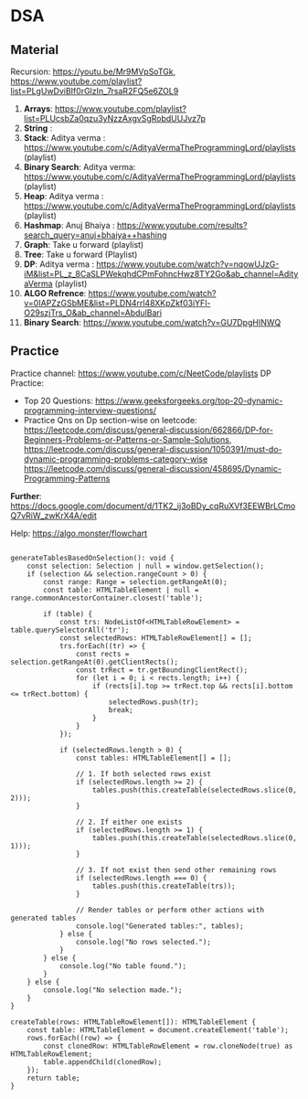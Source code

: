 # DSA



## Material

Recursion: https://youtu.be/Mr9MVpSoTGk, https://www.youtube.com/playlist?list=PLgUwDviBIf0rGlzIn_7rsaR2FQ5e6ZOL9
1. **Arrays**: https://www.youtube.com/playlist?list=PLUcsbZa0qzu3yNzzAxgvSgRobdUUJvz7p
2. **String**  : 
3. **Stack**: Aditya verma : https://www.youtube.com/c/AdityaVermaTheProgrammingLord/playlists (playlist)
4. **Binary Search**: Aditya verma: https://www.youtube.com/c/AdityaVermaTheProgrammingLord/playlists (playlist)
5. **Heap**: Aditya verma : https://www.youtube.com/c/AdityaVermaTheProgrammingLord/playlists (playlist)
6. **Hashmap**: Anuj Bhaiya : https://www.youtube.com/results?search_query=anuj+bhaiya++hashing
7. **Graph**: Take u forward (playlist)
8. **Tree**:  Take u forward (Playlist)
9. **DP**: Aditya verma : https://www.youtube.com/watch?v=nqowUJzG-iM&list=PL_z_8CaSLPWekqhdCPmFohncHwz8TY2Go&ab_channel=AdityaVerma  (playlist)
10. **ALGO Refrence**: https://www.youtube.com/watch?v=0IAPZzGSbME&list=PLDN4rrl48XKpZkf03iYFl-O29szjTrs_O&ab_channel=AbdulBari
11. **Binary Search**: https://www.youtube.com/watch?v=GU7DpgHINWQ



## Practice


Practice channel: https://www.youtube.com/c/NeetCode/playlists
DP Practice:
- Top 20 Questions: https://www.geeksforgeeks.org/top-20-dynamic-programming-interview-questions/
- Practice Qns on Dp section-wise on leetcode:  https://leetcode.com/discuss/general-discussion/662866/DP-for-Beginners-Problems-or-Patterns-or-Sample-Solutions,                                                         https://leetcode.com/discuss/general-discussion/1050391/must-do-dynamic-programming-problems-category-wise
  https://leetcode.com/discuss/general-discussion/458695/Dynamic-Programming-Patterns


**Further**: https://docs.google.com/document/d/1TK2_ij3oBDy_cqRuXVf3EEWBrLCmoQ7vRiW_zwKrX4A/edit

Help: https://algo.monster/flowchart







```

generateTablesBasedOnSelection(): void {
    const selection: Selection | null = window.getSelection();
    if (selection && selection.rangeCount > 0) {
        const range: Range = selection.getRangeAt(0);
        const table: HTMLTableElement | null = range.commonAncestorContainer.closest('table');

        if (table) {
            const trs: NodeListOf<HTMLTableRowElement> = table.querySelectorAll('tr');
            const selectedRows: HTMLTableRowElement[] = [];
            trs.forEach((tr) => {
                const rects = selection.getRangeAt(0).getClientRects();
                const trRect = tr.getBoundingClientRect();
                for (let i = 0; i < rects.length; i++) {
                    if (rects[i].top >= trRect.top && rects[i].bottom <= trRect.bottom) {
                        selectedRows.push(tr);
                        break;
                    }
                }
            });

            if (selectedRows.length > 0) {
                const tables: HTMLTableElement[] = [];

                // 1. If both selected rows exist
                if (selectedRows.length >= 2) {
                    tables.push(this.createTable(selectedRows.slice(0, 2)));
                }

                // 2. If either one exists
                if (selectedRows.length >= 1) {
                    tables.push(this.createTable(selectedRows.slice(0, 1)));
                }

                // 3. If not exist then send other remaining rows
                if (selectedRows.length === 0) {
                    tables.push(this.createTable(trs));
                }

                // Render tables or perform other actions with generated tables
                console.log("Generated tables:", tables);
            } else {
                console.log("No rows selected.");
            }
        } else {
            console.log("No table found.");
        }
    } else {
        console.log("No selection made.");
    }
}

createTable(rows: HTMLTableRowElement[]): HTMLTableElement {
    const table: HTMLTableElement = document.createElement('table');
    rows.forEach((row) => {
        const clonedRow: HTMLTableRowElement = row.cloneNode(true) as HTMLTableRowElement;
        table.appendChild(clonedRow);
    });
    return table;
}
            
         
```








